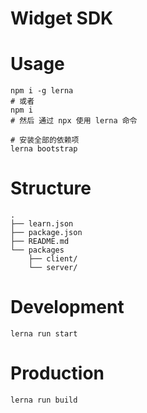 # Widget SDK

# Usage

```shell
npm i -g lerna
# 或者
npm i
# 然后 通过 npx 使用 lerna 命令
```

```shell
# 安装全部的依赖项
lerna bootstrap
```

# Structure
```text
.
├── learn.json
├── package.json
├── README.md
└── packages
    ├── client/
    └── server/
```

# Development
```shell
lerna run start
```

# Production
```shell
lerna run build
```
